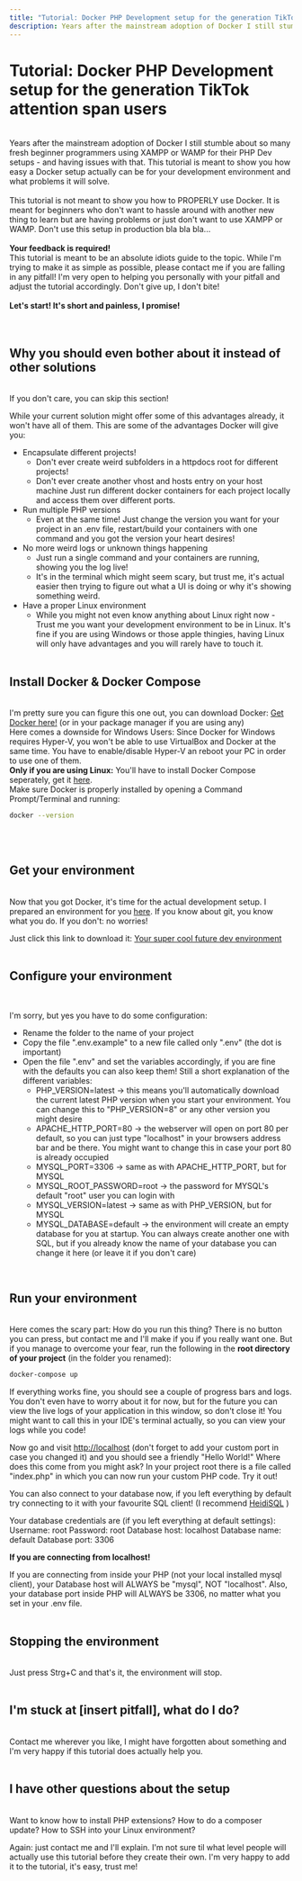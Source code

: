 ```yaml
---
title: "Tutorial: Docker PHP Development setup for the generation TikTok attention span users"
description: Years after the mainstream adoption of Docker I still stumble about so many fresh beginner programmers using XAMPP or WAMP for their PHP Dev setups - and having issues with that. This tutorial is meant to show you how easy a Docker setup actually can be for your development environment and what problems it will solve.
---
```

# Tutorial: Docker PHP Development setup for the generation TikTok attention span users
<br>
Years after the mainstream adoption of Docker I still stumble about so many fresh beginner programmers using XAMPP or WAMP for their PHP Dev setups - and having issues with that. This tutorial is meant to show you how easy a Docker setup actually can be for your development environment and what problems it will solve.
<br><br>
This tutorial is not meant to show you how to PROPERLY use Docker. It is meant for beginners who don't want to hassle around with another new thing to learn but are having problems or just don't want to use XAMPP or WAMP. Don't use this setup in production bla bla bla...
<br><br>
<b>Your feedback is required!</b><br> This tutorial is meant to be an absolute idiots guide to the topic. While I'm trying to make it as simple as possible, please contact me if you are falling in any pitfall! I'm very open to helping you personally with your pitfall and adjust the tutorial accordingly. Don't give up, I don't bite!
<br><br>
<b>Let's start! It's short and painless, I promise!</b>
<br><br><br>

## Why you should even bother about it instead of other solutions
<br>
If you don't care, you can skip this section!
<br>

While your current solution might offer some of this advantages already, it won't have all of them. This are some of the advantages Docker will give you:
- Encapsulate different projects!
    - Don't ever create weird subfolders in a httpdocs root for different projects!
    - Don't ever create another vhost and hosts entry on your host machine Just run different docker containers for each project locally and access them over different ports.
- Run multiple PHP versions
    - Even at the same time! Just change the version you want for your project in an .env file, restart/build your containers with one command and you got the version your heart desires!
- No more weird logs or unknown things happening
    - Just run a single command and your containers are running, showing you the log live!
    - It's in the terminal which might seem scary, but trust me, it's actual easier then trying to figure out what a UI is doing or why it's showing something weird.
- Have a proper Linux environment
    - While you might not even know anything about Linux right now - Trust me you want your development environment to be in Linux. It's fine if you are using Windows or those apple thingies, having Linux will only have   advantages and you will rarely have to touch it.
<br><br>

## Install Docker & Docker Compose
<br>
I'm pretty sure you can figure this one out, you can download Docker:
<a href="https://docs.docker.com/get-docker/" target="_blank" class="text-accent-1">Get Docker here!</a>
(or in your package manager if you are using any)
<br>
Here comes a downside for Windows Users: Since Docker for Windows requires Hyper-V, you won't be able to use VirtualBox and Docker at the same time. You have to enable/disable Hyper-V an reboot your PC in order to use one of them. 
<br>
<b>Only if you are using Linux:</b> You'll have to install Docker Compose seperately, get it <a href="https://docs.docker.com/compose/install/" target="_blank" class="text-accent-1">here</a>.
<br>
Make sure Docker is properly installed by opening a Command Prompt/Terminal and running:

```bash
docker --version
```

<br><br>

## Get your environment
<br>
Now that you got Docker, it's time for the actual development setup.
I prepared an environment for you <a href="https://github.com/wug-ge/php-apache-mariadb-project-base" target="_blank" class="text-accent-1">here</a>.
If you know about git, you know what you do. If you don't: no worries!

Just click this link to download it: <a href="https://github.com/wug-ge/php-apache-mariadb-project-base/archive/refs/heads/main.zip" target="_blank" class="text-accent-1">Your super cool future dev environment</a>
<br><br>

## Configure your environment
<br>

I'm sorry, but yes you have to do some configuration:
- Rename the folder to the name of your project
- Copy the file ".env.example" to a new file called only ".env" (the dot is important)
- Open the file ".env" and set the variables accordingly, if you are fine with the defaults you can also keep them! Still a short explanation of the different variables:
    - PHP_VERSION=latest -> this means you'll automatically download the current latest PHP version when you start your environment. You can change this to "PHP_VERSION=8" or any other version you might desire
    - APACHE_HTTP_PORT=80 -> the webserver will open on port 80 per default, so you can just type "localhost" in your browsers address bar and be there. You might want to change this in case your port 80 is already occupied
    - MYSQL_PORT=3306 -> same as with APACHE_HTTP_PORT, but for MYSQL
    - MYSQL_ROOT_PASSWORD=root -> the password for MYSQL's default "root" user you can login with
    - MYSQL_VERSION=latest -> same as with PHP_VERSION, but for MYSQL
    - MYSQL_DATABASE=default -> the environment will create an empty database for you at startup. You can always create another one with SQL, but if you already know the name of your database you can change it here (or leave it if you don't care)

<br>

## Run your environment
<br>
Here comes the scary part: How do you run this thing?
There is no button you can press, but contact me and I'll make if you if you really want one. But if you manage to overcome your fear, run the following in the <b>root directory of your project</b> (in the folder you renamed):

```bash
docker-compose up
```

If everything works fine, you should see a couple of progress bars and logs. You don't even have to worry about it for now, but for the future you can view the live logs of your application in this window, so don't close it! You might want to call this in your IDE's terminal actually, so you can view your logs while you code!

Now go and visit <a href="http://localhost" target="_blank" class="text-accent-1">http://localhost</a> (don't forget to add your custom port in case you changed it) and you should see a friendly "Hello World!"
Where does this come from you might ask?
In your project root there is a file called "index.php" in which you can now run your custom PHP code. Try it out!

You can also connect to your database now, if you left everything by default try connecting to it with your favourite SQL client! (I recommend <a href="https://www.heidisql.com/" target="_blank" class="text-accent-1">HeidiSQL</a> )

Your database credentials are (if you left everything at default settings):
Username: root
Password: root
Database host: localhost
Database name: default
Database port: 3306

<b>If you are connecting from localhost!</b>

If you are connecting from inside your PHP (not your local installed mysql client), your Database host will ALWAYS be "mysql", NOT "localhost".
Also, your database port inside PHP will ALWAYS be 3306, no matter what you set in your .env file.
<br><br>

## Stopping the environment
<br>
Just press Strg+C and that's it, the environment will stop.
<br><br>

## I'm stuck at [insert pitfall], what do I do?
<br>
Contact me wherever you like, I might have forgotten about something and I'm very happy if this tutorial does actually help you.
<br><br>

## I have other questions about the setup
<br>
Want to know how to install PHP extensions? How to do a composer update?
How to SSH into your Linux environment?

Again: just contact me and I'll explain. I'm not sure til what level people will actually use this tutorial before they create their own.
I'm very happy to add it to the tutorial, it's easy, trust me!